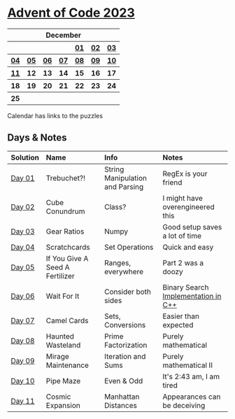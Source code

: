 # [Advent of Code 2023](https://adventofcode.com/2023)

<table>
<tr>
    <th colspan="7">December</th>
    </tr>
    <tr>
        <th></th>
        <th></th>
        <th></th>
        <th></th>
        <th><a href="https://adventofcode.com/2023/day/1">01</a></th>
        <th><a href="https://adventofcode.com/2023/day/2">02</a></th>
        <th><a href="https://adventofcode.com/2023/day/3">03</a></th>
    </tr>
    <tr>
        <th><a href="https://adventofcode.com/2023/day/4">04</a></th>
        <th><a href="https://adventofcode.com/2023/day/5">05</a></th>
        <th><a href="https://adventofcode.com/2023/day/6">06</a></th>
        <th><a href="https://adventofcode.com/2023/day/7">07</a></th>
        <th><a href="https://adventofcode.com/2023/day/8">08</a></th>
        <th><a href="https://adventofcode.com/2023/day/9">09</a></th>
        <th><a href="https://adventofcode.com/2023/day/10">10</a></th>
    </tr>
    <tr>
        <th><a href="https://adventofcode.com/2023/day/11">11</a></th>
        <th>12</th>
        <th>13</th>
        <th>14</th>
        <th>15</th>
        <th>16</th>
        <th>17</th>
    </tr>
    <tr>
        <th>18</th>
        <th>19</th>
        <th>20</th>
        <th>21</th>
        <th>22</th>
        <th>23</th>
        <th>24</th>
    </tr>
    <tr>
        <th>25</th>
        <th></th>
        <th></th>
        <th></th>
        <th></th>
        <th></th>
        <th></th>
    </tr>
</table>
Calendar has links to the puzzles

## Days & Notes

Solution | Name | Info | Notes
:--- | :-- | :---  | :----
[Day 01](https://github.com/enigm4tik/advent-of-code/blob/main/2023/day01.py) | Trebuchet?! | String Manipulation and Parsing | RegEx is your friend
[Day 02](https://github.com/enigm4tik/advent-of-code/blob/main/2023/day02.py) | Cube Conundrum | Class? | I might have overengineered this
[Day 03](https://github.com/enigm4tik/advent-of-code/blob/main/2023/day03.py) | Gear Ratios | Numpy | Good setup saves a lot of time
[Day 04](https://github.com/enigm4tik/advent-of-code/blob/main/2023/day04.py) | Scratchcards | Set Operations | Quick and easy
[Day 05](https://github.com/enigm4tik/advent-of-code/blob/main/2023/day05.py) | If You Give A Seed A Fertilizer | Ranges, everywhere | Part 2 was a doozy
[Day 06](https://github.com/enigm4tik/advent-of-code/blob/main/2023/day06.py) | Wait For It | Consider both sides | Binary Search [Implementation in C++](https://github.com/enigm4tik/advent-of-code/blob/main/2023/day06.cpp)
[Day 07](https://github.com/enigm4tik/advent-of-code/blob/main/2023/day07.py) | Camel Cards | Sets, Conversions | Easier than expected
[Day 08](https://github.com/enigm4tik/advent-of-code/blob/main/2023/day08.py) | Haunted Wasteland | Prime Factorization | Purely mathematical
[Day 09](https://github.com/enigm4tik/advent-of-code/blob/main/2023/day09.py) | Mirage Maintenance | Iteration and Sums | Purely mathematical II
[Day 10](https://github.com/enigm4tik/advent-of-code/blob/main/2023/day10.py) | Pipe Maze | Even & Odd | It's 2:43 am, I am tired 
[Day 11](https://github.com/enigm4tik/advent-of-code/blob/main/2023/day11.py) | Cosmic Expansion | Manhattan Distances | Appearances can be deceiving